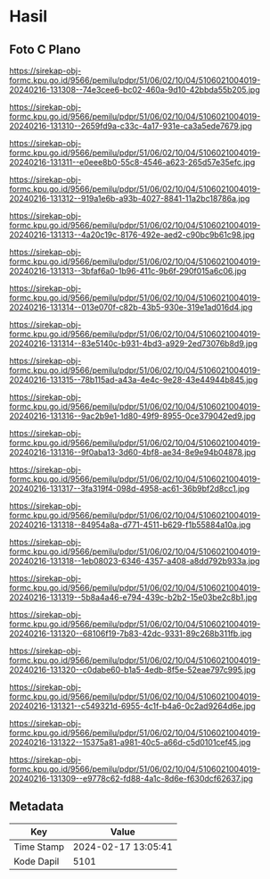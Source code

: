 # Hasil

## Foto C Plano

https://sirekap-obj-formc.kpu.go.id/9566/pemilu/pdpr/51/06/02/10/04/5106021004019-20240216-131308--74e3cee6-bc02-460a-9d10-42bbda55b205.jpg

https://sirekap-obj-formc.kpu.go.id/9566/pemilu/pdpr/51/06/02/10/04/5106021004019-20240216-131310--2659fd9a-c33c-4a17-931e-ca3a5ede7679.jpg

https://sirekap-obj-formc.kpu.go.id/9566/pemilu/pdpr/51/06/02/10/04/5106021004019-20240216-131311--e0eee8b0-55c8-4546-a623-265d57e35efc.jpg

https://sirekap-obj-formc.kpu.go.id/9566/pemilu/pdpr/51/06/02/10/04/5106021004019-20240216-131312--919a1e6b-a93b-4027-8841-11a2bc18786a.jpg

https://sirekap-obj-formc.kpu.go.id/9566/pemilu/pdpr/51/06/02/10/04/5106021004019-20240216-131313--4a20c19c-8176-492e-aed2-c90bc9b61c98.jpg

https://sirekap-obj-formc.kpu.go.id/9566/pemilu/pdpr/51/06/02/10/04/5106021004019-20240216-131313--3bfaf6a0-1b96-411c-9b6f-290f015a6c06.jpg

https://sirekap-obj-formc.kpu.go.id/9566/pemilu/pdpr/51/06/02/10/04/5106021004019-20240216-131314--013e070f-c82b-43b5-930e-319e1ad016d4.jpg

https://sirekap-obj-formc.kpu.go.id/9566/pemilu/pdpr/51/06/02/10/04/5106021004019-20240216-131314--83e5140c-b931-4bd3-a929-2ed73076b8d9.jpg

https://sirekap-obj-formc.kpu.go.id/9566/pemilu/pdpr/51/06/02/10/04/5106021004019-20240216-131315--78b115ad-a43a-4e4c-9e28-43e44944b845.jpg

https://sirekap-obj-formc.kpu.go.id/9566/pemilu/pdpr/51/06/02/10/04/5106021004019-20240216-131316--9ac2b9e1-1d80-49f9-8955-0ce379042ed9.jpg

https://sirekap-obj-formc.kpu.go.id/9566/pemilu/pdpr/51/06/02/10/04/5106021004019-20240216-131316--9f0aba13-3d60-4bf8-ae34-8e9e94b04878.jpg

https://sirekap-obj-formc.kpu.go.id/9566/pemilu/pdpr/51/06/02/10/04/5106021004019-20240216-131317--3fa319f4-098d-4958-ac61-36b9bf2d8cc1.jpg

https://sirekap-obj-formc.kpu.go.id/9566/pemilu/pdpr/51/06/02/10/04/5106021004019-20240216-131318--84954a8a-d771-4511-b629-f1b55884a10a.jpg

https://sirekap-obj-formc.kpu.go.id/9566/pemilu/pdpr/51/06/02/10/04/5106021004019-20240216-131318--1eb08023-6346-4357-a408-a8dd792b933a.jpg

https://sirekap-obj-formc.kpu.go.id/9566/pemilu/pdpr/51/06/02/10/04/5106021004019-20240216-131319--5b8a4a46-e794-439c-b2b2-15e03be2c8b1.jpg

https://sirekap-obj-formc.kpu.go.id/9566/pemilu/pdpr/51/06/02/10/04/5106021004019-20240216-131320--68106f19-7b83-42dc-9331-89c268b311fb.jpg

https://sirekap-obj-formc.kpu.go.id/9566/pemilu/pdpr/51/06/02/10/04/5106021004019-20240216-131320--c0dabe60-b1a5-4edb-8f5e-52eae797c995.jpg

https://sirekap-obj-formc.kpu.go.id/9566/pemilu/pdpr/51/06/02/10/04/5106021004019-20240216-131321--c549321d-6955-4c1f-b4a6-0c2ad9264d6e.jpg

https://sirekap-obj-formc.kpu.go.id/9566/pemilu/pdpr/51/06/02/10/04/5106021004019-20240216-131322--15375a81-a981-40c5-a66d-c5d0101cef45.jpg

https://sirekap-obj-formc.kpu.go.id/9566/pemilu/pdpr/51/06/02/10/04/5106021004019-20240216-131309--e9778c62-fd88-4a1c-8d6e-f630dcf62637.jpg


## Metadata

| Key        | Value               |
| ---------- | ------------------- |
| Time Stamp | 2024-02-17 13:05:41 |
| Kode Dapil | 5101                |



